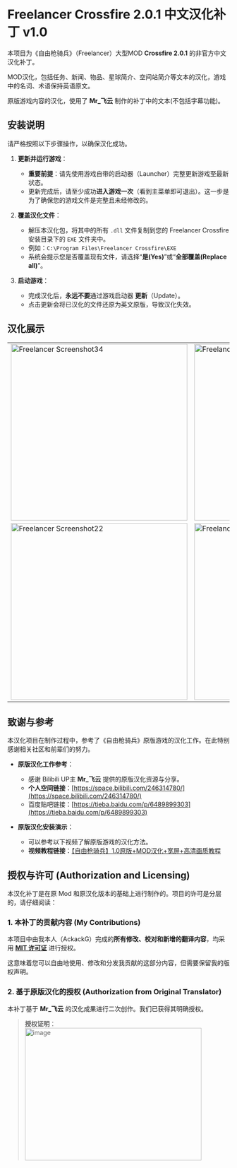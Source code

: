 # Freelancer Crossfire 2.0.1 中文汉化补丁 v1.0

本项目为《自由枪骑兵》（Freelancer）大型MOD **Crossfire 2.0.1** 的非官方中文汉化补丁。

MOD汉化，包括任务、新闻、物品、星球简介、空间站简介等文本的汉化，游戏中的名词、术语保持英语原文。

原版游戏内容的汉化，使用了 **Mr_飞云** 制作的补丁中的文本(不包括字幕功能)。

## 安装说明

请严格按照以下步骤操作，以确保汉化成功。

1.  **更新并运行游戏**：
    *   **重要前提**：请先使用游戏自带的启动器（Launcher）完整更新游戏至最新状态。
    *   更新完成后，请至少成功**进入游戏一次**（看到主菜单即可退出）。这一步是为了确保您的游戏文件是完整且未经修改的。

2.  **覆盖汉化文件**：
    *   解压本汉化包，将其中的所有 `.dll` 文件复制到您的 Freelancer Crossfire 安装目录下的 `EXE` 文件夹中。
    *   例如：`C:\Program Files\Freelancer Crossfire\EXE`
    *   系统会提示您是否覆盖现有文件，请选择“**是(Yes)**”或“**全部覆盖(Replace all)**”。

3.  **启动游戏**：
    *   完成汉化后，**永远不要**通过游戏启动器 **更新**（Update）。
    *   点击更新会将已汉化的文件还原为英文原版，导致汉化失效。

## 汉化展示
<table>
  <tr>
    <td><img width="400" alt="Freelancer Screenshot34" src="https://github.com/user-attachments/assets/ff507294-04a7-4051-ba50-08c6268a8ec5" /></td>
    <td><img width="400" alt="Freelancer Screenshot89" src="https://github.com/user-attachments/assets/e42540e6-ad36-4d1b-bcbd-b69d7732281f" /></td>
  </tr>
  <tr>
    <td><img width="400" alt="Freelancer Screenshot22" src="https://github.com/user-attachments/assets/8f0d61b0-0f16-45ce-b5cd-d61e9bfee1ce" /></td>
    <td><img width="400" alt="Freelancer Screenshot20" src="https://github.com/user-attachments/assets/7d46a016-7a90-4d20-a02d-12fa5e389659" /></td>
  </tr>
</table>

## 致谢与参考

本汉化项目在制作过程中，参考了《自由枪骑兵》原版游戏的汉化工作。在此特别感谢相关社区和前辈们的努力。

-   **原版汉化工作参考**：
    *   感谢 Bilibili UP主 **Mr_飞云** 提供的原版汉化资源与分享。
    *   **个人空间链接**：[https://space.bilibili.com/246314780/](https://space.bilibili.com/246314780/)
    *   百度贴吧链接：[https://tieba.baidu.com/p/6489899303](https://tieba.baidu.com/p/6489899303)

-   **原版汉化安装演示**：
    *   可以参考以下视频了解原版游戏的汉化方法。
    *   **视频教程链接**：[【自由枪骑兵】1.0原版+MOD汉化+宽屏+高清画质教程](https://www.bilibili.com/video/BV1M7411G7Uk)

## 授权与许可 (Authorization and Licensing)

本汉化补丁是在原 Mod 和原汉化版本的基础上进行制作的。项目的许可是分层的，请仔细阅读：

### 1. 本补丁的贡献内容 (My Contributions)

本项目中由我本人（AckackG）完成的**所有修改、校对和新增的翻译内容**，均采用 **[MIT 许可证](LICENSE)** 进行授权。

这意味着您可以自由地使用、修改和分发我贡献的这部分内容，但需要保留我的版权声明。

### 2. 基于原版汉化的授权 (Authorization from Original Translator)

本补丁基于 **Mr_飞云** 的汉化成果进行二次创作。我们已获得其明确授权。

> **授权证明**：
> <img width="400" height="300" alt="image" src="https://github.com/user-attachments/assets/77bee86f-736c-4112-920d-111b04102ffe" />

